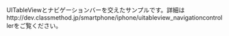 UITableViewとナビゲーションバーを交えたサンプルです。詳細はhttp://dev.classmethod.jp/smartphone/iphone/uitableview_navigationcontrollerをご覧ください。
